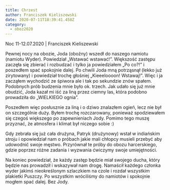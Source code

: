 ```yaml
---
title: Chrzest
author: Franciszek Kieliszewski
date: 2020-07-11T18:39:41.458Z
category:
  - oboz2020
---
```


Noc 11-12.07.2020 | Franciszek Kieliszewski

Pewnej nocy na obozie, Joda (oboźny) wszedł do naszego namiotu (namiotu Wyder). Powiedział „Wstawać wstawać!”. Większość zastępu zaczęła się zbierać i rozbudzać i tylko ja powiedziałem „Po co?!” i poszedłem spać spokojnie dalej. Po chwili Joda mną potrząsnął (lekko już zirytowany) i powiedział trochę głośniej „Kieeeloooon! Wstawaj!”. Więc i ja zacząłem wychodzić ze śpiwora ale i tak po sekundzie znów spałem. Podobnych prób budzenia mnie było ok. trzech. Jak udało się już mnie obudzić, Joda kazał mi iść za liną przez ciemny las, która podobno prowadziła do „WIELKIEGO ognia”.

Poszedłem więc posłusznie za liną i o dziwo znalazłem ogień, lecz nie był on szczególnie duży. Byłem trochę rozczarowany, ponieważ spodziewałem się czegoś większego po zapewnieniach Jody. Pomimo tego muszę przyznać, że atmosfera i klimat był niczego sobie :)

Gdy zebrała się już cała drużyna, Patryk (drużynowy) wstał w indiańskim stroju i opowiedział nam o próbach jakie mali chłopcy musieli przebyć aby udowodnić swoje męstwo. Przyrównał te próby do obozu harcerskiego, gdzie poprzez różne zadania i wyzwania ćwiczymy swoje umiejętności.

Na koniec powiedział, że każdy zastęp będzie miał swojego ducha, który będzie nas prowadził i wskazywał nam drogę. Namaścił każdego członka wyder jakimś nieokreślonym szlaczkiem na czole i rozdał wszystkim plakietki Puszczy. Po wszystkim wróciliśmy do namiotów i spokojnie mogłem spać dalej. Bez Jody.
